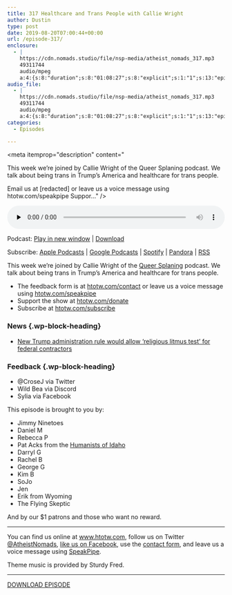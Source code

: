 ```yaml
---
title: 317 Healthcare and Trans People with Callie Wright
author: Dustin
type: post
date: 2019-08-20T07:00:44+00:00
url: /episode-317/
enclosure:
  - |
    https://cdn.nomads.studio/file/nsp-media/atheist_nomads_317.mp3
    49311744
    audio/mpeg
    a:4:{s:8:"duration";s:8:"01:08:27";s:8:"explicit";s:1:"1";s:13:"episode_title";s:46:"Healthcare and Trans People with Callie Wright";s:10:"episode_no";s:3:"317";}
audio_file:
  - |
    https://cdn.nomads.studio/file/nsp-media/atheist_nomads_317.mp3
    49311744
    audio/mpeg
    a:4:{s:8:"duration";s:8:"01:08:27";s:8:"explicit";s:1:"1";s:13:"episode_title";s:46:"Healthcare and Trans People with Callie Wright";s:10:"episode_no";s:3:"317";}
categories:
  - Episodes

---
```

<div itemscope itemtype="http://schema.org/AudioObject">
  <meta itemprop="name" content="317 Healthcare and Trans People with Callie Wright" />
  
  <meta itemprop="uploadDate" content="2019-08-20T01:00:44-06:00" />
  
  <meta itemprop="encodingFormat" content="audio/mpeg" />
  
  <meta itemprop="duration" content="PT1H08M27S" />
  
  <meta itemprop="description" content="


This week we’re joined by Callie Wright of the Queer Splaning podcast. We talk about being trans in Trump’s America and healthcare for trans people.








Email us at [redacted] or leave us a voice message using htotw.com/speakpipe
Suppor..." />
  
  <meta itemprop="contentUrl" content="https://dts.podtrac.com/redirect.mp3/cdn.nomads.studio/file/nsp-media/atheist_nomads_317.mp3" />
  
  <meta itemprop="contentSize" content="47.0" />
  
  <div class="powerpress_player" id="powerpress_player_8580">
    <audio class="wp-audio-shortcode" id="audio-3978-324" preload="none" style="width: 100%;" controls="controls"><source type="audio/mpeg" src="https://dts.podtrac.com/redirect.mp3/cdn.nomads.studio/file/nsp-media/atheist_nomads_317.mp3?_=324" /><a href="https://dts.podtrac.com/redirect.mp3/cdn.nomads.studio/file/nsp-media/atheist_nomads_317.mp3">https://dts.podtrac.com/redirect.mp3/cdn.nomads.studio/file/nsp-media/atheist_nomads_317.mp3</a></audio>
  </div>
</div>

<p class="powerpress_links powerpress_links_mp3">
  Podcast: <a href="https://dts.podtrac.com/redirect.mp3/cdn.nomads.studio/file/nsp-media/atheist_nomads_317.mp3" class="powerpress_link_pinw" target="_blank" title="Play in new window" onclick="return powerpress_pinw('https://htotw.com/?powerpress_pinw=3978-podcast');" rel="nofollow">Play in new window</a> | <a href="https://dts.podtrac.com/redirect.mp3/cdn.nomads.studio/file/nsp-media/atheist_nomads_317.mp3" class="powerpress_link_d" title="Download" rel="nofollow" download="atheist_nomads_317.mp3">Download</a>
</p>

<p class="powerpress_links powerpress_subscribe_links">
  Subscribe: <a href="https://podcasts.apple.com/us/podcast/humanists-take-on-the-world/id530050098?mt=2&ls=1" class="powerpress_link_subscribe powerpress_link_subscribe_itunes" target="_blank" title="Subscribe on Apple Podcasts" rel="nofollow">Apple Podcasts</a> | <a href="https://www.google.com/podcasts?feed=aHR0cDovL2F0aGVpc3Rub21hZHMubGlic3luLmNvbS9yc3M%3D" class="powerpress_link_subscribe powerpress_link_subscribe_googleplay" target="_blank" title="Subscribe on Google Podcasts" rel="nofollow">Google Podcasts</a> | <a href="https://open.spotify.com/show/3LzK2xZGike6Tc1GEMtMbr?si=LieN9SNuTpq96smuaUsH8A" class="powerpress_link_subscribe powerpress_link_subscribe_spotify" target="_blank" title="Subscribe on Spotify" rel="nofollow">Spotify</a> | <a href="https://www.pandora.com/podcast/atheist-nomads/PC:10122?corr=62071012&part=ug" class="powerpress_link_subscribe powerpress_link_subscribe_pandora" target="_blank" title="Subscribe on Pandora" rel="nofollow">Pandora</a> | <a href="https://htotw.com/feed/podcast/" class="powerpress_link_subscribe powerpress_link_subscribe_rss" target="_blank" title="Subscribe via RSS" rel="nofollow">RSS</a>
</p>

This week we’re joined by Callie Wright of the [Queer Splaning][1] podcast. We talk about being trans in Trump’s America and healthcare for trans people.

<!--more-->

  * The feedback form is at [htotw.com/contact](https://htotw.com/contact) or leave us a voice message using <a href="https://htotw.com/speakpipe" target="_blank" rel="noopener noreferrer">htotw.com/speakpipe</a>
  * Support the show at <a href="https://htotw.com/donate" target="_blank" rel="noopener noreferrer">htotw.com/donate</a>
  * Subscribe at <a href="https://htotw.com/subscribe" target="_blank" rel="noopener noreferrer">htotw.com/subscribe</a>

### News {.wp-block-heading}

  * [New Trump administration rule would allow ‘religious litmus test’ for federal contractors][2]

### Feedback {.wp-block-heading}

  * @CroseJ via Twitter
  * Wild Bea via Discord
  * Sylia via Facebook

This episode is brought to you by:

  * Jimmy Ninetoes
  * Daniel M
  * Rebecca P
  * Pat Acks from the <a href="https://www.humanistsofidaho.org" target="_blank" rel="noopener noreferrer">Humanists of Idaho</a>
  * Darryl G
  * Rachel B
  * George G
  * Kim B
  * SoJo
  * Jen
  * Erik from Wyoming
  * The Flying Skeptic

And by our $1 patrons and those who want no reward.

<hr class="wp-block-separator" />

You can find us online at <a href="https://www.htotw.com/" target="_blank" rel="noopener noreferrer">www.htotw.com</a>, follow us on Twitter <a href="https://htotw.com/twitter" target="_blank" rel="noopener noreferrer">@AtheistNomads</a>, <a href="https://htotw.com/facebook" target="_blank" rel="noopener noreferrer">like us on Facebook</a>, use the [contact form](https://htotw.com/contact), and leave us a voice message using <a href="https://htotw.com/speakpipe" target="_blank" rel="noopener noreferrer">SpeakPipe</a>.

Theme music is provided by Sturdy Fred.

<hr class="wp-block-separator" />

[DOWNLOAD EPISODE][3]

 [1]: https://www.queersplaining.com/
 [2]: https://abcnews.go.com/Politics/trump-administration-rule-religious-litmus-test-federal-contractors/story?id=64976149
 [3]: https://dts.podtrac.com/redirect.mp3/cdn.nomads.studio/file/nsp-media/atheist_nomads_317.mp3